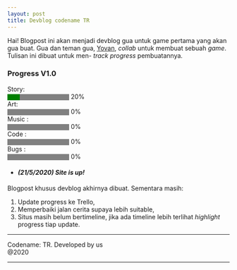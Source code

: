 ```yaml
---
layout: post
title: Devblog codename TR
---
```


Hai! Blogpost ini akan menjadi devblog gua untuk game pertama yang akan gua buat. Gua dan teman gua, [Yovan](http://instagram.com/yovan_yw), _collab_ untuk membuat sebuah _game_. Tulisan ini dibuat untuk men- _track progress_ pembuatannya. 

### Progress V1.0
<label for="file">Story:</label> <br><progress id="file" value="20" max="100" style="background-color: #fff; border-radius: 2px;"> 32% </progress> 20% <br>
<label for="file">Art:</label> <br><progress id="file" value="0" max="100" style="background-color: #fff; border-radius: 2px;"> 0% </progress> 0% <br>
<label for="file">Music :</label><br> <progress id="file" value="0" max="100" style="background-color: #fff; border-radius: 2px;"> 0% </progress> 0% <br>
<label for="file">Code :</label><br> <progress id="file" value="0" max="100" style="background-color: #fff; border-radius: 2px;"> 0% </progress> 0% <br>
<label for="file">Bugs :</label><br> <progress id="file" value="0" max="100" style="background-color: #fff; border-radius: 2px;"> 0% </progress> 0% <br>


* #### *(21/5/2020) Site is up!*

Blogpost khusus devblog akhirnya dibuat. Sementara masih:
1. Update progress ke Trello,
2. Memperbaiki jalan cerita supaya lebih suitable,
3. Situs masih belum bertimeline, jika ada timeline lebih terlihat _highlight_ progress tiap update.
   
---- 
 Codename: TR. Developed by us  
 @2020
****

